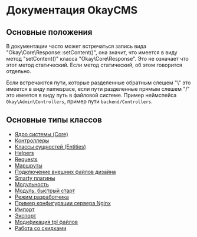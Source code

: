 # Документация OkayCMS

## Основные положения

В документации часто может встречаться запись вида "Okay\Core\Response::setContent()", она значит, что имеется в виду 
метод "setContent()" класса "Okay\Core\Response". Это не означает что этот метод статический. Если метод статический,
об этом говорится отдельно.

Если встречаются пути, которые разделенные обратным слешем "\\" это имеется в виду namespace, если пути разделенные
прямым слешем "/" это имеется в виду путь в файловой системе.
Пример неймспейса `Okay\Admin\Controllers`, пример пути `backend/Controllers`.

## Основные типы классов

* [Ядро системы (Core)](./core/README.md)
* [Контроллеры](./controllers.md)
* [Классы сущностей (Entities)](./entities.md)
* [Helpers](./helpers.md)
* [Requests](./requests.md)
* [Маршруты](./routes.md)
* [Подключение внешних файлов дизайна](./js_css_files.md)
* [Smarty плагины](./smarty_plugins.md)
* [Модульность](./modules/README.md)
* [Модуль, быстрый старт](./modules/quick_start.md)
* [Режим разработчика](./dev_mode.md)
* [Пример конфигурации сервера Nginx](./nginx/nginx.conf)
* [Импорт](./import.md)
* [Экспорт](./export.md)
* [Модификация tpl файлов](./tpl_modifiers.md)
* [Работа со скидками](./discounts_management.md)
